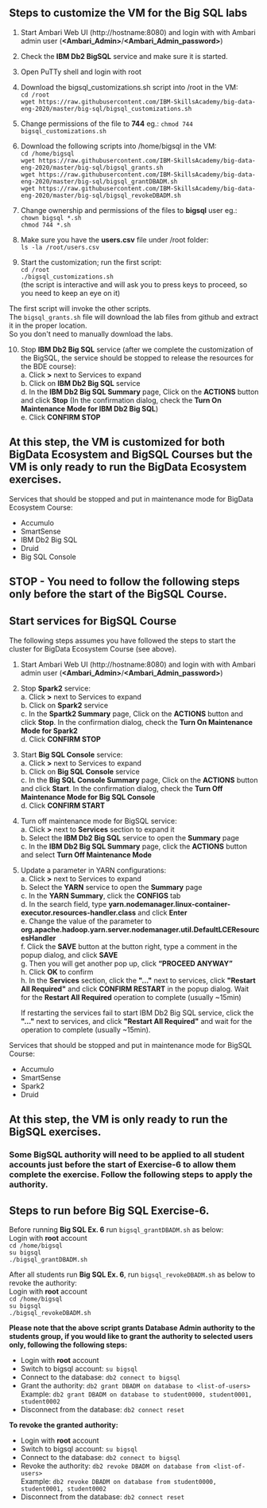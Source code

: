 ## Steps to customize the VM for the Big SQL labs 

 1. Start Ambari Web UI (http://hostname:8080) and login with with Ambari admin user (**\<Ambari_Admin\>**/**\<Ambari_Admin_password\>**)
 
 2. Check the **IBM Db2 BigSQL** service and make sure it is started.
 
 3. Open PuTTy shell and login with root
 
 4. Download the bigsql_customizations.sh script into /root in the VM:  
    `cd /root`   
    `wget https://raw.githubusercontent.com/IBM-SkillsAcademy/big-data-eng-2020/master/big-sql/bigsql_customizations.sh`  
    
 5. Change permissions of the file to **744** eg.: 
    `chmod 744 bigsql_customizations.sh`    
 
 6. Download the following scripts into /home/bigsql in the VM:  
    `cd /home/bigsql`   
    `wget https://raw.githubusercontent.com/IBM-SkillsAcademy/big-data-eng-2020/master/big-sql/bigsql_grants.sh`  
    `wget https://raw.githubusercontent.com/IBM-SkillsAcademy/big-data-eng-2020/master/big-sql/bigsql_grantDBADM.sh`  
    `wget https://raw.githubusercontent.com/IBM-SkillsAcademy/big-data-eng-2020/master/big-sql/bigsql_revokeDBADM.sh`  
    
 7. Change ownership and permissions of the files to **bigsql** user eg.:  
    `chown bigsql *.sh`  
    `chmod 744 *.sh`    
    
 8. Make sure you have the **users.csv** file under /root folder:  
    `ls -la /root/users.csv`  
    
 9. Start the customization; run the first script:  
    `cd /root`  
    `./bigsql_customizations.sh`
    <br>(the script is interactive and will ask you to press keys to proceed, so you need to keep an eye on it)

The first script will invoke the other scripts.  
The `bigsql_grants.sh` file will download the lab files from github and extract it in the proper location.  
So you don't need to manually download the labs.

 10. Stop <B>IBM Db2 Big SQL</B> service (after we complete the customization of the BigSQL, the service should be stopped to release the resources for the BDE course):  
   a. Click **\>** next to Services to expand  
   b. Click on <B>IBM Db2 Big SQL</B> service  
   d. In the <B>IBM Db2 Big SQL Summary</B> page, Click on the <B>ACTIONS</B> button and click <B>Stop</B> (In the confirmation dialog, check the <B>Turn On Maintenance Mode for IBM Db2 Big SQL</B>)     
   e. Click <B>CONFIRM STOP</B>  
   
## <div class="text-red mb-2">At this step, the VM is customized for both BigData Ecosystem and BigSQL Courses but the VM is only ready to run the BigData Ecosystem exercises.</div>

Services that should be stopped and put in maintenance mode for BigData Ecosystem Course:    
* Accumulo   
* SmartSense   
* IBM Db2 Big SQL   
* Druid   
* Big SQL Console

>>>>>>>>>>>>>>>>>>>>>>>>>>>>>>>>>>>>>>>>>>>>>>>>>>>>>>>>>>>>>>>>>>>>>>>>>>>>>>>>>>>>>>>>>>>>>>>>>>>>>>>>>>>>>>>>>>>>>>>>>>>>>

## STOP - You need to follow the following steps only before the start of the BigSQL Course.
## Start services for BigSQL Course

The following steps assumes you have followed the steps to start the cluster for BigData Ecosystem Course (see above).
1. Start Ambari Web UI (http://hostname:8080) and login with with Ambari admin user (**\<Ambari_Admin\>**/**\<Ambari_Admin_password\>**)
2. Stop <B>Spark2</B> service:  
   a. Click **\>** next to Services to expand  
   b. Click on <B>Spark2</B> service  
   c. In the <B>Spartk2 Summary</B> page, Click on the <B>ACTIONS</B> button and click <B>Stop</B>. In the confirmation dialog, check the <B>Turn On Maintenance Mode for Spark2</B>  
   d. Click <B>CONFIRM STOP</B>  
3. Start <B>Big SQL Console</B> service:  
   a. Click **\>** next to Services to expand  
   b. Click on <B>Big SQL Console</B> service  
   c. In the <B>Big SQL Console Summary</B> page, Click on the <B>ACTIONS</B> button and click <B>Start</B>. In the confirmation dialog, check the <B>Turn Off Maintenance Mode for Big SQL Console</B>  
   d. Click <B>CONFIRM START</B>  
4. Turn off maintenance mode for BigSQL service:   
   a. Click **\>** next to **Services** section to expand it   
   b. Select the **IBM Db2 Big SQL** service to open the **Summary** page   
   c. In the **IBM Db2 Big SQL Summary** page, click the **ACTIONS** button and select **Turn Off Maintenance Mode**   
5. Update a parameter in YARN configurations:   
   a. Click **\>** next to Services to expand  
   b. Select the **YARN** service to open the **Summary** page   
   c. In the **YARN Summary**, click the **CONFIGS** tab   
   d. In the search field, type **yarn.nodemanager.linux-container-executor.resources-handler.class** and click **Enter**   
   e. Change the value of the parameter to **org.apache.hadoop.yarn.server.nodemanager.util.DefaultLCEResourcesHandler**   
   f. Click the **SAVE** button at the button right, type a comment in the popup dialog, and click **SAVE**   
   g. Then you will get another pop up, click **“PROCEED ANYWAY”**    
   h. Click **OK** to confirm   
   h. In the **Services** section, click the **"..."** next to services, click **"Restart All Required"** and click **CONFIRM RESTART** in the popup dialog. Wait for the **Restart All Required** operation to complete (usually ~15min)  
    
    If restarting the services fail to start IBM Db2 Big SQL service, click the **"..."** next to services, and click **"Restart All Required"** and wait for the operation to complete (usually ~15min).   


Services that should be stopped and put in maintenance mode for BigSQL Course:
* Accumulo
* SmartSense
* Spark2
* Druid

## <div class="text-red mb-2">At this step, the VM is only ready to run the BigSQL exercises.</div>

>>>>>>>>>>>>>>>>>>>>>>>>>>>>>>>>>>>>>>>>>>>>>>>>>>>>>>>>>>>>>>>>>>>>>>>>>>>>>>>>>>>>>>>>>>>>>>>>>>>>>>>>>>>>>>>>>>>>>>>>>>>>>

### Some BigSQL authority will need to be applied to all student accounts just before the start of Exercise-6 to allow them complete the exercise. Follow the following steps to apply the authority.
## Steps to run before Big SQL Exercise-6.

Before running **Big SQL Ex. 6** run `bigsql_grantDBADM.sh` as below:  
Login with **root** account  
    `cd /home/bigsql`  
    `su bigsql`  
    `./bigsql_grantDBADM.sh`  

After all students run **Big SQL Ex. 6**, run `bigsql_revokeDBADM.sh` as below to revoke the authority:  
Login with **root** account  
    `cd /home/bigsql`  
    `su bigsql`  
    `./bigsql_revokeDBADM.sh`  

**Please note that the above script grants Database Admin authority to the students group, if you would like to grant the authority to selected users only, following the following steps:**

 - Login with **root** account
 - Switch to bigsql account:   `su bigsql`  
 - Connect to the database:   `db2 connect to bigsql`   
 - Grant the authority:   `db2 grant DBADM on database to <list-of-users>`   
     Example:   `db2 grant DBADM on database to student0000, student0001, student0002`   
 - Disconnect from the database:   `db2 connect reset`   

**To revoke the granted authority:**
 - Login with **root** account
 - Switch to bigsql account:   `su bigsql`  
 - Connect to the database:   `db2 connect to bigsql`   
 - Revoke the authority:   `db2 revoke DBADM on database from <list-of-users>`   
     Example:   `db2 revoke DBADM on database from student0000, student0001, student0002`   
 - Disconnect from the database:   `db2 connect reset`   
